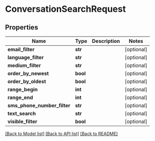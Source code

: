 # ConversationSearchRequest

## Properties
Name | Type | Description | Notes
------------ | ------------- | ------------- | -------------
**email_filter** | **str** |  | [optional] 
**language_filter** | **str** |  | [optional] 
**medium_filter** | **str** |  | [optional] 
**order_by_newest** | **bool** |  | [optional] 
**order_by_oldest** | **bool** |  | [optional] 
**range_begin** | **int** |  | [optional] 
**range_end** | **int** |  | [optional] 
**sms_phone_number_filter** | **str** |  | [optional] 
**text_search** | **str** |  | [optional] 
**visible_filter** | **bool** |  | [optional] 

[[Back to Model list]](../README.md#documentation-for-models) [[Back to API list]](../README.md#documentation-for-api-endpoints) [[Back to README]](../README.md)



